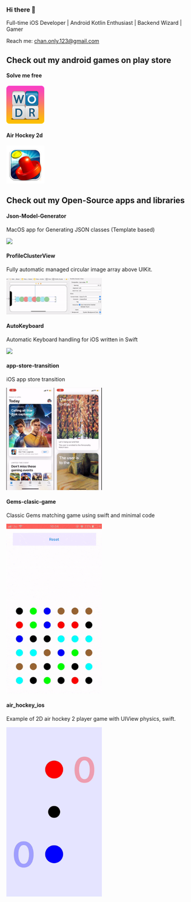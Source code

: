 ### Hi there 👋

Full-time iOS Developer | Android Kotlin Enthusiast | Backend Wizard | Gamer

Reach me: chan.only.123@gmail.com

## Check out my android games on play store

#### Solve me free
<a href="https://play.google.com/store/apps/details?id=com.chanonly123.wordpuzzle">
  <img style="width:100px;height:100px;" src="https://github.com/chanonly123/chanonly123/blob/main/Solve%20me%20free.png?raw=true" />
</a>

#### Air Hockey 2d
<a href="https://play.google.com/store/apps/details?id=com.chanonly123.airhockey2d">
  <img style="width:100px;height:100px;" src="https://github.com/chanonly123/chanonly123/blob/main/Air%20Hockey%202d.png?raw=true" />
</a>

## Check out my Open-Source apps and libraries

#### Json-Model-Generator
MacOS app for Generating JSON classes (Template based)

<a href="https://github.com/chanonly123/Json-Model-Generator">
  <img style="width:50%;" src="https://github.com/chanonly123/Json-Model-Generator/raw/master/demo1.jpg" />
</a>

#### ProfileClusterView
Fully automatic managed circular image array above UIKit.

<a href="https://github.com/chanonly123/ProfileClusterView">
  <img style="width:50%;" src="https://github.com/chanonly123/ProfileClusterView/blob/main/ProfileClusterDemo.gif" />
</a>

#### AutoKeyboard
Automatic Keyboard handling for iOS written in Swift

<a href="https://github.com/chanonly123/AutoKeyboard">
  <img style="width:50%;" src="https://github.com/chanonly123/AutoKeyboard/raw/master/demo.gif" />
</a>


#### app-store-transition
iOS app store transition

<a href="https://github.com/chanonly123/app-store-transition">
  <img style="width:50%;" src="https://github.com/chanonly123/app-store-transition/raw/master/demo3.gif" />
</a>


#### Gems-clasic-game
Classic Gems matching game using swift and minimal code

<a href="https://github.com/chanonly123/Gems-clasic-game">
  <img style="width:50%;" src="https://github.com/chanonly123/Gems-clasic-game/raw/master/demo1.gif" />
</a>

#### air_hockey_ios
Example of 2D air hockey 2 player game with UIView physics, swift.

<a href="https://github.com/chanonly123/air_hockey_ios">
  <img style="width:50%;" src="https://github.com/chanonly123/air_hockey_ios/raw/master/demo.gif" />
</a>

